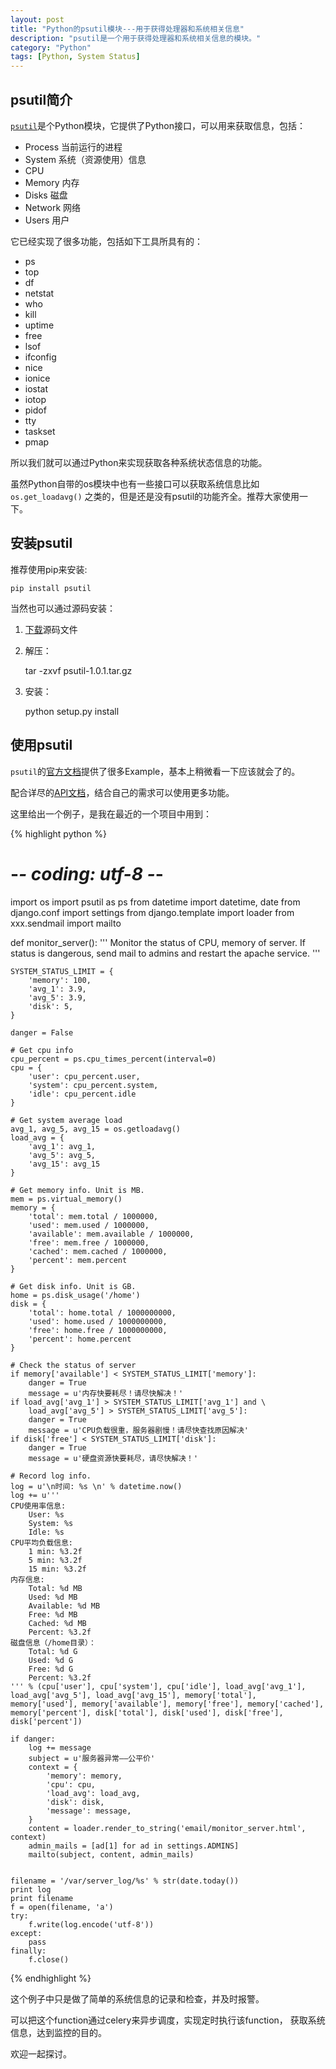 ```yaml
---
layout: post
title: "Python的psutil模块---用于获得处理器和系统相关信息"
description: "psutil是一个用于获得处理器和系统相关信息的模块。"
category: "Python"
tags: [Python, System Status]
---
```



## psutil简介

[`psutil`][1]是个Python模块，它提供了Python接口，可以用来获取信息，包括：

* Process 当前运行的进程
* System 系统（资源使用）信息
* CPU
* Memory 内存
* Disks 磁盘
* Network 网络
* Users 用户

它已经实现了很多功能，包括如下工具所具有的：

* ps
* top
* df
* netstat
* who
* kill
* uptime
* free
* lsof
* ifconfig
* nice
* ionice
* iostat
* iotop
* pidof
* tty
* taskset
* pmap 

所以我们就可以通过Python来实现获取各种系统状态信息的功能。

虽然Python自带的os模块中也有一些接口可以获取系统信息比如`os.get_loadavg()`
之类的，但是还是没有psutil的功能齐全。推荐大家使用一下。

## 安装psutil
推荐使用pip来安装:

    pip install psutil

当然也可以通过源码安装：

1) [下载][2]源码文件

2) 解压：

    tar -zxvf psutil-1.0.1.tar.gz 

3) 安装：
    
    python setup.py install

## 使用psutil
`psutil`的[官方文档][3]提供了很多Example，基本上稍微看一下应该就会了的。

配合详尽的[API文档][4]，结合自己的需求可以使用更多功能。

这里给出一个例子，是我在最近的一个项目中用到：

{% highlight python %}
# -*- coding: utf-8 -*-

import os
import psutil as ps
from datetime import datetime, date
from django.conf import settings
from django.template import loader
from xxx.sendmail import mailto


def monitor_server():
    ''' Monitor the status of CPU, memory of server.
    If status is dangerous, send mail to admins and restart the apache service.
    '''

    SYSTEM_STATUS_LIMIT = {
        'memory': 100,
        'avg_1': 3.9,
        'avg_5': 3.9,
        'disk': 5,
    }

    danger = False

    # Get cpu info
    cpu_percent = ps.cpu_times_percent(interval=0)
    cpu = {
        'user': cpu_percent.user,
        'system': cpu_percent.system,
        'idle': cpu_percent.idle
    }

    # Get system average load
    avg_1, avg_5, avg_15 = os.getloadavg()
    load_avg = {
        'avg_1': avg_1,
        'avg_5': avg_5,
        'avg_15': avg_15
    }

    # Get memory info. Unit is MB.
    mem = ps.virtual_memory()
    memory = {
        'total': mem.total / 1000000,
        'used': mem.used / 1000000,
        'available': mem.available / 1000000,
        'free': mem.free / 1000000,
        'cached': mem.cached / 1000000,
        'percent': mem.percent
    }

    # Get disk info. Unit is GB.
    home = ps.disk_usage('/home')
    disk = {
        'total': home.total / 1000000000,
        'used': home.used / 1000000000,
        'free': home.free / 1000000000,
        'percent': home.percent
    }

    # Check the status of server
    if memory['available'] < SYSTEM_STATUS_LIMIT['memory']:
        danger = True
        message = u'内存快要耗尽！请尽快解决！'
    if load_avg['avg_1'] > SYSTEM_STATUS_LIMIT['avg_1'] and \
        load_avg['avg_5'] > SYSTEM_STATUS_LIMIT['avg_5']:
        danger = True
        message = u'CPU负载很重，服务器剧慢！请尽快查找原因解决'
    if disk['free'] < SYSTEM_STATUS_LIMIT['disk']:
        danger = True
        message = u'硬盘资源快要耗尽，请尽快解决！'

    # Record log info.
    log = u'\n时间: %s \n' % datetime.now()
    log += u'''
    CPU使用率信息:
        User: %s
        System: %s
        Idle: %s
    CPU平均负载信息:
        1 min: %3.2f
        5 min: %3.2f
        15 min: %3.2f
    内存信息:
        Total: %d MB
        Used: %d MB
        Available: %d MB
        Free: %d MB
        Cached: %d MB
        Percent: %3.2f
    磁盘信息（/home目录）：
        Total: %d G
        Used: %d G
        Free: %d G
        Percent: %3.2f
    ''' % (cpu['user'], cpu['system'], cpu['idle'], load_avg['avg_1'], load_avg['avg_5'], load_avg['avg_15'], memory['total'], memory['used'], memory['available'], memory['free'], memory['cached'], memory['percent'], disk['total'], disk['used'], disk['free'], disk['percent'])

    if danger:
        log += message
        subject = u'服务器异常——公平价'
        context = {
            'memory': memory,
            'cpu': cpu,
            'load_avg': load_avg,
            'disk': disk,
            'message': message,
        }
        content = loader.render_to_string('email/monitor_server.html', context)
        admin_mails = [ad[1] for ad in settings.ADMINS]
        mailto(subject, content, admin_mails)


    filename = '/var/server_log/%s' % str(date.today())
    print log
    print filename
    f = open(filename, 'a')
    try:
        f.write(log.encode('utf-8'))
    except:
        pass
    finally:
        f.close()
{% endhighlight %}

这个例子中只是做了简单的系统信息的记录和检查，并及时报警。

可以把这个function通过celery来异步调度，实现定时执行该function，
获取系统信息，达到监控的目的。

欢迎一起探讨。


[1]: http://code.google.com/p/psutil/
[2]: http://code.google.com/p/psutil/downloads/list
[3]: http://code.google.com/p/psutil/
[4]: http://code.google.com/p/psutil/wiki/Documentation

